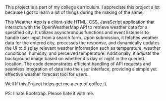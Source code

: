 This project is a part of my college curriculum. I appreciate this project a lot because I got to learn a lot of things during the making of the same.

This Weather App is a client-side HTML, CSS, JavaScript application that interacts with the OpenWeatherMap API to retrieve weather data for a specified city. It utilizes asynchronous functions and event listeners to handle user input from a search form. Upon submission, it fetches weather data for the entered city, processes the response, and dynamically updates the UI to display relevant weather information such as temperature, weather conditions, humidity, and perceived temperature. Additionally, it adjusts the background image based on whether it's day or night in the queried location. The code demonstrates efficient handling of API requests and seamless integration of data into the user interface, providing a simple yet effective weather forecast tool for users.

Well If this Project helps get me a cup of coffee :). 


PS: I hate Bootstrap. Please hate it with me.